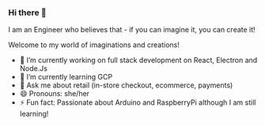 ### Hi there 👋

I am an Engineer who believes that - if you can imagine it, you can create it! 

Welcome to my world of imaginations and creations!

- 🔭 I’m currently working on full stack development on React, Electron and Node.Js
- 🌱 I’m currently learning GCP 
- 💬 Ask me about retail (in-store checkout, ecommerce, payments)
- 😄 Pronouns: she/her
- ⚡ Fun fact: Passionate about Arduino and RaspberryPi although I am still learning!

